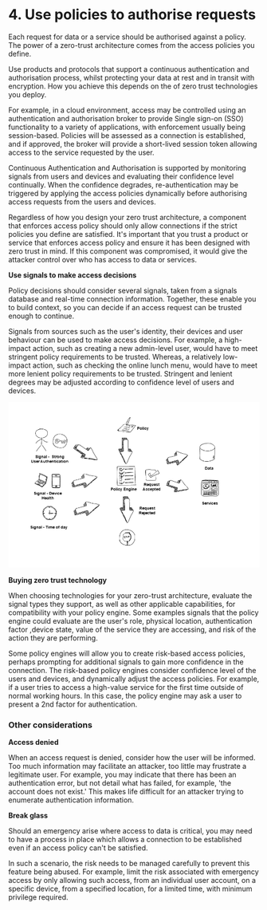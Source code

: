 

# 4. Use policies to authorise requests

Each request for data or a service should be authorised against a policy. The power of a zero-trust architecture comes from the access policies you define.

Use products and protocols that support a continuous authentication and authorisation process, whilst protecting your data at rest and in transit with encryption. How you achieve this depends on the of zero trust technologies you deploy.

For example, in a cloud environment, access may be controlled using an authentication and authorisation broker to provide Single sign-on (SSO) functionality to a variety of applications, with enforcement usually being session-based. Policies will be assessed as a connection is established, and if approved, the broker will provide a short-lived session token allowing access to the service requested by the user.

Continuous Authentication and Authorisation is supported by monitoring signals from users and devices and evaluating their confidence level continually. When the confidence degrades, re-authentication may be triggered by applying the access policies dynamically before authorising access requests from the users and devices.

Regardless of how you design your zero trust architecture, a component that enforces access policy should only allow connections if the strict policies you define are satisfied. It\'s important that you trust a product or service that enforces access policy and ensure it has been designed with zero trust in mind. If this component was compromised, it would give the attacker control over who has access to data or services.

**Use signals to make access decisions**

Policy decisions should consider several signals, taken from a signals database and real-time connection information. Together, these enable you to build context, so you can decide if an access request can be trusted enough to continue.

Signals from sources such as the user's identity, their devices and user behaviour can be used to make access decisions. For example, a high-impact action, such as creating a new admin-level user, would have to meet stringent policy requirements to be trusted. Whereas, a relatively low-impact action, such as checking the online lunch menu, would have to meet more lenient policy requirements to be trusted. Stringent and lenient degrees may be adjusted according to confidence level of users and devices.

<p align="center">
  <img src="Diagrams/ZT-2.png" />
</p>


**Buying zero trust technology**

When choosing technologies for your zero-trust architecture, evaluate the signal types they support, as well as other applicable capabilities, for compatibility with your policy engine. Some examples signals that the policy engine could evaluate are the user's role, physical location, authentication factor ,device state, value of the service they are accessing, and risk of the action they are performing.

Some policy engines will allow you to create risk-based access policies, perhaps prompting for additional signals to gain more confidence in the connection. The risk-based policy engines consider confidence level of the users and devices, and dynamically adjust the access policies. For example, if a user tries to access a high-value service for the first time outside of normal working hours. In this case, the policy engine may ask a user to present a 2nd factor for authentication.

### Other considerations

**Access denied**

When an access request is denied, consider how the user will be informed. Too much information may facilitate an attacker, too little may frustrate a legitimate user. For example, you may indicate that there has been an authentication error, but not detail what has failed, for example, 'the account does not exist.' This makes life difficult for an attacker trying to enumerate authentication information.

**Break glass**

Should an emergency arise where access to data is critical, you may need to have a process in place which allows a connection to be established even if an access policy can\'t be satisfied.

In such a scenario, the risk needs to be managed carefully to prevent this feature being abused. For example, limit the risk associated with emergency access by only allowing such access, from an individual user account, on a specific device, from a specified location, for a limited time, with minimum privilege required.

